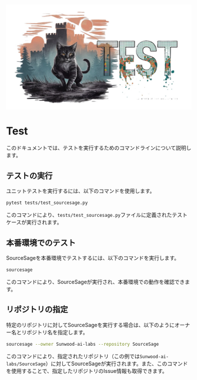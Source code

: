![](https://raw.githubusercontent.com/Sunwood-ai-labs/zoltraak/celsius/assets/images/test_icon.jpeg)

# Test

このドキュメントでは、テストを実行するためのコマンドラインについて説明します。

## テストの実行

ユニットテストを実行するには、以下のコマンドを使用します。

```bash
pytest tests/test_sourcesage.py
```

このコマンドにより、`tests/test_sourcesage.py`ファイルに定義されたテストケースが実行されます。

## 本番環境でのテスト

SourceSageを本番環境でテストするには、以下のコマンドを実行します。

```bash
sourcesage
```

このコマンドにより、SourceSageが実行され、本番環境での動作を確認できます。

## リポジトリの指定

特定のリポジトリに対してSourceSageを実行する場合は、以下のようにオーナー名とリポジトリ名を指定します。

```bash
sourcesage --owner Sunwood-ai-labs --repository SourceSage
```

このコマンドにより、指定されたリポジトリ（この例では`Sunwood-ai-labs/SourceSage`）に対してSourceSageが実行されます。また、このコマンドを使用することで、指定したリポジトリのIssue情報も取得できます。